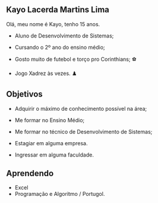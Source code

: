 ## Kayo Lacerda Martins Lima

Olá, meu nome é Kayo, tenho 15 anos.
 
- Aluno de Desenvolvimento de Sistemas;

- Cursando o 2º ano do ensino médio;

- Gosto muito de futebol e torço pro Corinthians; ⚽

- Jogo Xadrez às vezes. ♟️

## Objetivos

- Adquirir o máximo de conhecimento possível na área;

- Me formar no Ensino Médio;

- Me formar no técnico de Desenvolvimento de Sistemas;

- Estagiar em alguma empresa.

- Ingressar em alguma faculdade. 

## Aprendendo

- Excel
- Programação e Algoritmo / Portugol.
